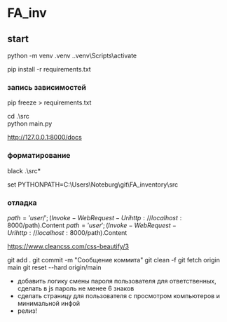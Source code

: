 # FA_inv

## start
python -m venv .venv
.\.venv\Scripts\activate

pip install -r requirements.txt
### запись зависимостей
pip freeze > requirements.txt

<!-- uvicorn src.main:app --reload -->
cd .\src\
python main.py


http://127.0.0.1:8000/docs

### форматирование
black .\src\*

set PYTHONPATH=C:\Users\Noteburg\git\FA_inventory\src

### отладка 
$path = 'user/'; (Invoke-WebRequest -Uri http://localhost:8000/$path).Content
$path = 'user'; (Invoke-WebRequest -Uri http://localhost:8000/$path).Content

<!-- для CSS - загрузить локально -->
https://www.cleancss.com/css-beautify/3

<!-- Удалить локальные изменения -->
git add .
git commit -m "Сообщение коммита"
git clean -f
git fetch origin main
git reset --hard origin/main

- добавить логику смены пароля пользователя для ответственных, сделать в js пароль не менее 6 знаков
- сделать страницу для пользователя с просмотром компьютеров и минимальной инфой
- релиз!